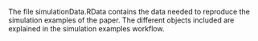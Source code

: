 The file simulationData.RData contains the data needed to reproduce the simulation examples of the paper. The different objects included are explained in the simulation examples workflow. 
